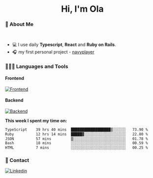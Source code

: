 <h1 align="center">Hi, I'm Ola</h1>

### 💅 About Me

<br/>

- 💻 I use daily **Typescript**, **React** and **Ruby on Rails**.
- 🎧 my first personal project - [navyplayer](https://navyplayer.netlify.app/)

### 👩🏻‍💻 Languages and Tools

#### Frontend

[![Frontend](https://skillicons.dev/icons?i=react,nextjs,ts,js,html,css,scss,tailwind)](https://skillicons.dev)

#### Backend
[![Backend](https://skillicons.dev/icons?i=nodejs,express,nestjs,rails,graphql)](https://skillicons.dev)

**This week I spent my time on:**

<!--START_SECTION:waka-->

```txt
TypeScript    39 hrs 40 mins  ██████████████████▒░░░░░░   73.90 %
Ruby          12 hrs 14 mins  █████▓░░░░░░░░░░░░░░░░░░░   22.80 %
JSON          57 mins         ▒░░░░░░░░░░░░░░░░░░░░░░░░   01.78 %
Bash          18 mins         ░░░░░░░░░░░░░░░░░░░░░░░░░   00.59 %
HTML          7 mins          ░░░░░░░░░░░░░░░░░░░░░░░░░   00.25 %
```

<!--END_SECTION:waka-->

### 📨 Contact
  
[![Linkedin](https://skillicons.dev/icons?i=linkedin)](https://linkedin.com/in/aleksandra-kamińska)
